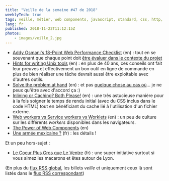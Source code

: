 ```yaml
---
title: "Veille de la semaine #47 de 2018"
weeklyTech: true
tags: veille, métier, web components, javascript, standard, css, http, performances, bonnes pratiques, code, unix
lang: fr
published: 2018-11-22T11:12:15Z
photos:
    - images/veille_2.jpg
---
```

* [Addy Osmani's 18-Point Web Performance Checklist](https://dev.to/ben/addy-osmanis-18-point-web-performance-checklist-2e1) (en)&nbsp;: tout en se souvenant que chaque point doit [être évaluer dans le contexte du projet](/post/moins-de-poudre-de-perlimpinpin/)
* [Hints for writing Unix tools](https://monkey.org/~marius/unix-tools-hints.html) (en)&nbsp;: en plus de 40 ans, ces conseils ont fait leur preuves et effectivement un bon outil en ligne de commande en plus de bien réaliser une tâche devrait aussi être exploitable avec d'autres outils.
* [Solve the problem at hand](http://tonsky.me/blog/concrete-vs-abstract/) (en)&nbsp;: et pas [quelque chose au cas où](/post/au-cas-ou/)… je ne peux qu'être avec d'accord ça :)
* [Inlining or Caching? Both Please!](https://www.filamentgroup.com/lab/inlining-cache.html) (en)&nbsp;: une très astucieuse manière pour à la fois soigner le temps de rendu initial (avec du CSS inclus dans le code HTML) tout en bénéficiant du cache lié à l'utilisation d'un fichier externe.
* [Web workers vs Service workers vs Worklets](https://bitsofco.de/web-workers-vs-service-workers-vs-worklets/) (en)&nbsp;: un peu de culture sur les différents _workers_ disponibles dans les navigateurs.
* [The Power of Web Components](https://hacks.mozilla.org/2018/11/the-power-of-web-components/) (en)
* [Une armée mexicaine ?](http://www.eventuallycoding.com/index.php/une-armee-mexicaine/) (fr)&nbsp;: les détails !

Et un peu hors-sujet&nbsp;:

* [Le Coeur Plus Gros que Le Ventre](http://www.lcpglv.fr/) (fr)&nbsp;: une super initiative surtout si vous aimez les macarons et êtes autour de Lyon.

(En plus du [flux RSS global](/rss.xml), les billets *veille*
et uniquement ceux là sont listés dans le [flux RSS correspondant](/rss/veille.xml))
